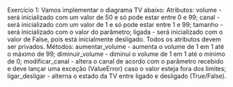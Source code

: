 Exercício 1: Vamos implementar o diagrama TV abaixo:
  Atributos:
    volume - será inicializado com um valor de 50 e só pode estar entre 0 e 99;
    canal - será inicializado com um valor de 1 e só pode estar entre 1 e 99;
    tamanho - será inicializado com o valor do parâmetro;
    ligada - será inicializado com o valor de False, pois está inicialmente desligado.
Todos os atributos devem ser privados.
  Métodos:
    aumentar_volume - aumenta o volume de 1 em 1 até o máximo de 99;
    diminuir_volume - diminui o volume de 1 em 1 até o mínimo de 0;
    modificar_canal - altera o canal de acordo com o parâmetro recebido e deve lançar uma exceção (ValueError) caso o valor esteja fora dos limites;
    ligar_desligar - alterna o estado da TV entre ligado e desligado (True/False).


